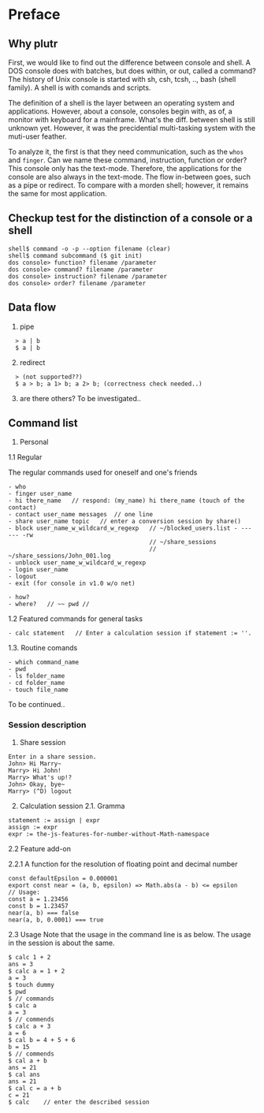 # Preface

## Why plutr

First, we would like to find out the difference between console and shell.
A DOS console does with batches, but does within, or out, called a command?
The history of Unix console is started with sh, csh, tcsh, .., bash (shell family).
A shell is with comands and scripts.

The definition of a shell is the layer between an operating system and applications.
However, about a console, consoles begin with, as of, a monitor with keyboard for
a mainframe. What's the diff. between shell is still unknown yet. However, it was
the precidential multi-tasking system with the muti-user feather.

To analyze it, the first is that they need communication, such as the `whos` and
`finger`. Can we name these command, instruction, function or order? This console
only has the text-mode. Therefore, the applications for the console are also
always in the text-mode. The flow in-between goes, such as a pipe or redirect.
To compare with a morden shell; however, it remains the same for most application.


## Checkup test for the distinction of a console or a shell
```
shell$ command -o -p --option filename (clear)
shell$ command subcommand ($ git init)
dos console> function? filename /parameter
dos console> command? filename /parameter
dos console> instruction? filename /parameter
dos console> order? filename /parameter
```

## Data flow

1. pipe
```
  > a | b
  $ a | b
```
2. redirect
```
  > (not supported??)
  $ a > b; a 1> b; a 2> b; (correctness check needed..)
```
3. are there others?
To be investigated..


## Command list

1. Personal

1.1 Regular

The regular commands used for oneself and one's friends
```
- who
- finger user_name
- hi there_name   // respond: (my_name) hi there_name (touch of the contact)
- contact user_name messages  // one line
- share user_name topic   // enter a conversion session by share()
- block user_name_w_wildcard_w_regexp   // ~/blocked_users.list - --- --- -rw
                                        // ~/share_sessions
                                        // ~/share_sessions/John_001.log
- unblock user_name_w_wildcard_w_regexp
- login user_name
- logout
- exit (for console in v1.0 w/o net)

- how?
- where?   // ~~ pwd //
```

1.2 Featured commands for general tasks
```
- calc statement   // Enter a calculation session if statement := ''.
```

1.3. Routine comands
```
- which command_name
- pwd
- ls folder_name
- cd folder_name
- touch file_name
```
To be continued..


### Session description

1. Share session
```session
Enter in a share session.
John> Hi Marry~
Marry> Hi John!
Marry> What's up!?
John> Okay, bye~
Marry> (^D) logout
```

2. Calculation session
2.1. Gramma
```session
statement := assign | expr
assign := expr
expr := the-js-features-for-number-without-Math-namespace
```

2.2 Feature add-on

2.2.1 A function for the resolution of floating point and decimal number
```es
const defaultEpsilon = 0.000001
export const near = (a, b, epsilon) => Math.abs(a - b) <= epsilon
// Usage:
const a = 1.23456
const b = 1.23457
near(a, b) === false
near(a, b, 0.0001) === true
```

2.3 Usage
Note that the usage in the command line is as below. The usage in the
session is about the same.

```shell
$ calc 1 + 2
ans = 3
$ calc a = 1 + 2
a = 3
$ touch dummy
$ pwd
$ // commands
$ calc a
a = 3
$ // commends
$ calc a + 3
a = 6
$ cal b = 4 + 5 + 6
b = 15
$ // commends
$ cal a + b
ans = 21
$ cal ans
ans = 21
$ cal c = a + b
c = 21
$ calc    // enter the described session
```
